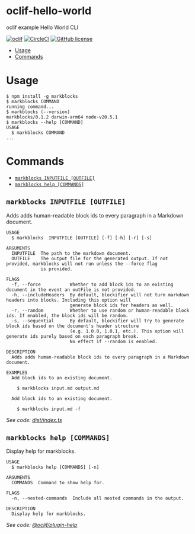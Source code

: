 oclif-hello-world
=================

oclif example Hello World CLI

[![oclif](https://img.shields.io/badge/cli-oclif-brightgreen.svg)](https://oclif.io)
[![CircleCI](https://circleci.com/gh/oclif/hello-world/tree/main.svg?style=shield)](https://circleci.com/gh/oclif/hello-world/tree/main)
[![GitHub license](https://img.shields.io/github/license/oclif/hello-world)](https://github.com/oclif/hello-world/blob/main/LICENSE)

<!-- toc -->
* [Usage](#usage)
* [Commands](#commands)
<!-- tocstop -->
# Usage
<!-- usage -->
```sh-session
$ npm install -g markblocks
$ markblocks COMMAND
running command...
$ markblocks (--version)
markblocks/0.1.2 darwin-arm64 node-v20.5.1
$ markblocks --help [COMMAND]
USAGE
  $ markblocks COMMAND
...
```
<!-- usagestop -->
# Commands
<!-- commands -->
* [`markblocks INPUTFILE [OUTFILE]`](#markblocks-inputfile-outfile)
* [`markblocks help [COMMANDS]`](#markblocks-help-commands)

## `markblocks INPUTFILE [OUTFILE]`

Adds adds human-readable block ids to every paragraph in a Markdown document.

```
USAGE
  $ markblocks  INPUTFILE [OUTFILE] [-f] [-h] [-r] [-s]

ARGUMENTS
  INPUTFILE  The path to the markdown document.
  OUTFILE    The output file for the generated output. If not provided, markblocks will not run unless the --force flag
             is provided.

FLAGS
  -f, --force           Whether to add block ids to an existing document in the event an outFile is not provided.
  -h, --includeHeaders  By default, blockifier will not turn markdown headers into blocks. Including this option will
                        generate block ids for headers as well.
  -r, --random          Whether to use random or human-readable block ids. If enabled, the block ids will be random.
  -s, --sequential      By default, blockifier will try to generate block ids based on the document's header structure
                        (e.g. 1.0.0, 1.0.1, etc.). This option will generate ids purely based on each paragraph break.
                        No effect if --random is enabled.

DESCRIPTION
  Adds adds human-readable block ids to every paragraph in a Markdown document.

EXAMPLES
  Add block ids to an existing document.

    $ markblocks input.md output.md

  Add block ids to an existing document.

    $ markblocks input.md -f
```

_See code: [dist/index.ts](https://github.com/alligatorjazz/markblocks/blob/v0.1.2/dist/index.ts)_

## `markblocks help [COMMANDS]`

Display help for markblocks.

```
USAGE
  $ markblocks help [COMMANDS] [-n]

ARGUMENTS
  COMMANDS  Command to show help for.

FLAGS
  -n, --nested-commands  Include all nested commands in the output.

DESCRIPTION
  Display help for markblocks.
```

_See code: [@oclif/plugin-help](https://github.com/oclif/plugin-help/blob/v6.0.12/src/commands/help.ts)_
<!-- commandsstop -->
